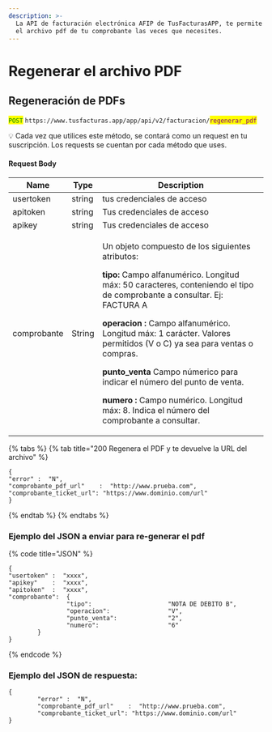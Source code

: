 ```yaml
---
description: >-
  La API de facturación electrónica AFIP de TusFacturasAPP, te permite regenerar
  el archivo pdf de tu comprobante las veces que necesites.
---
```


# Regenerar el archivo PDF

## Regeneración de PDFs

<mark style="color:green;">`POST`</mark> `https://www.tusfacturas.app/app/api/v2/facturacion/`<mark style="color:purple;">`regenerar_pdf`</mark>

💡 Cada vez que utilices este método, se contará como un request en tu suscripción. Los requests se cuentan por cada método que uses.&#x20;

#### Request Body

| Name        | Type   | Description                                                                                                                                                                                                                                                                                                                                                                                                                                                                                                                                                        |
| ----------- | ------ | ------------------------------------------------------------------------------------------------------------------------------------------------------------------------------------------------------------------------------------------------------------------------------------------------------------------------------------------------------------------------------------------------------------------------------------------------------------------------------------------------------------------------------------------------------------------ |
| usertoken   | string | tus credenciales de acceso                                                                                                                                                                                                                                                                                                                                                                                                                                                                                                                                         |
| apitoken    | string | Tus credenciales de acceso                                                                                                                                                                                                                                                                                                                                                                                                                                                                                                                                         |
| apikey      | string | Tus credenciales de acceso                                                                                                                                                                                                                                                                                                                                                                                                                                                                                                                                         |
| comprobante | String | <p>Un objeto compuesto de los siguientes atributos: </p><p><strong>tipo:</strong> Campo alfanumérico. Longitud máx: 50 caracteres, conteniendo el tipo de comprobante a consultar. Ej: FACTURA A </p><p><strong>operacion :</strong> Campo alfanumérico. Longitud máx: 1 carácter. Valores permitidos (V o C) ya sea para ventas o compras.</p><p><strong>punto_venta</strong> Campo númerico para indicar el número del punto de venta.</p><p><strong>numero :</strong> Campo numérico. Longitud máx: 8. Indica el número del comprobante a consultar.</p><p></p> |

{% tabs %}
{% tab title="200 Regenera el PDF y te devuelve la URL del archivo" %}
```
{
"error" :  "N",
"comprobante_pdf_url"    :  "http://www.prueba.com",
"comprobante_ticket_url": "https://www.dominio.com/url"
}
```
{% endtab %}
{% endtabs %}

### Ejemplo del JSON a enviar para re-generar el pdf

{% code title="JSON" %}
```
{
"usertoken" :  "xxxx",
"apikey"    :  "xxxx",
"apitoken"  :  "xxxx",
"comprobante":  {
                "tipo":                     "NOTA DE DEBITO B",
                "operacion":                "V",
                "punto_venta":              "2",
                "numero":                   "6"
        }
}

```
{% endcode %}

### Ejemplo del JSON de respuesta:

```
{
        "error" :  "N",
        "comprobante_pdf_url"    :  "http://www.prueba.com", 
        "comprobante_ticket_url": "https://www.dominio.com/url"
}
```

